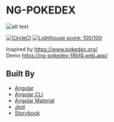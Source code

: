 # NG-POKEDEX

![alt text](https://github.com/devlorz/ng6-pokedex/blob/master/src/assets/icons/icon-256.png "NG-POKEDEX")

[![CircleCI](https://circleci.com/gh/devlorz/ng6-pokedex.svg?style=svg)](https://circleci.com/gh/devlorz/ng6-pokedex)
[![Lighthouse score: 100/100](https://lighthouse-badge.appspot.com/?score=100&category=PWA)](https://github.com/ebidel/lighthouse-badge)

Inspired by https://www.pokedex.org/  
Demo https://ng-pokedex-f8bf4.web.app/

## Built By
- [Angular](https://github.com/angular/angular) 
- [Angular CLI](https://github.com/angular/angular-cli)
- [Angular Material](https://github.com/angular/angular-cli)
- [Jest](https://github.com/facebook/jest)
- [Storybook](https://github.com/storybooks/storybook)
